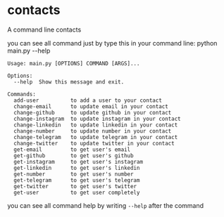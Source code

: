 # contacts
A command line contacts

you can see all command just by type this in your command line:
python main.py --help
```
Usage: main.py [OPTIONS] COMMAND [ARGS]...

Options:
  --help  Show this message and exit.

Commands:
  add-user          to add a user to your contact
  change-email      to update email in your contact
  change-github     to update github in your contact
  change-instagram  to update instagram in your contact
  change-linkedin   to update linkedin in your contact
  change-number     to update number in your contact
  change-telegram   to update telegram in your contact
  change-twitter    to update twitter in your contact
  get-email         to get user's email
  get-github        to get user's github
  get-instagram     to get user's instagram
  get-linkedin      to get user's linkedin
  get-number        to get user's number
  get-telegram      to get user's telegram
  get-twitter       to get user's twitter
  get-user          to get user completely
```
you can see all command help by writing `--help` after the command

